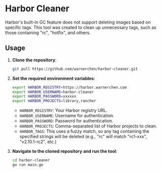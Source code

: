 # Harbor Cleaner

Harbor's built-in GC feature does not support deleting images based on specific tags. This tool was created to clean up unnecessary tags, such as those containing "rc", "hotfix", and others.

## Usage

1. **Clone the repository**:

    ```bash
    git pull https://github.com/warnerchen/harbor-cleaner.git
    ```

2. **Set the required environment variables**:

    ```bash
    export HARBOR_REGISTRY=https://harbor.warnerchen.com
    export HARBOR_USERNAME=harbor-cleaner
    export HARBOR_PASSWORD=xxxxxx
    export HARBOR_PROJECTS=library,rancher
    ```

    - `HARBOR_REGISTRY`: Your Harbor registry URL.
    - `HARBOR_USERNAME`: Username for authentication.
    - `HARBOR_PASSWORD`: Password for authentication.
    - `HARBOR_PROJECTS`: Comma-separated list of Harbor projects to clean.
    - `HARBOR_TAGS`: This uses a fuzzy match, so any tag containing the specified strings will be deleted (e.g., "rc" will match "rc1-xxx", "v2.10.1-rc2", etc.)
  
3. **Navigate to the cloned repository and run the tool**:

    ```bash
    cd harbor-cleaner
    go run main.go
    ```

